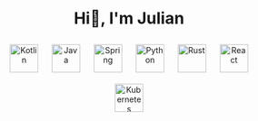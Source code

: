 <div align="center">
<h1>Hi👋, I'm Julian</h1>
</div>

<div align="center">
<img style="margin: 10px; height: 50px" src="https://profilinator.rishav.dev/skills-assets/kotlinlang-icon.svg" alt="Kotlin" height="50" />
<img style="margin: 10px; height: 50px" src="https://profilinator.rishav.dev/skills-assets/java-original-wordmark.svg" alt="Java" height="50" />
<img style="margin: 10px; height: 50px" src="https://profilinator.rishav.dev/skills-assets/springio-icon.svg" alt="Spring" height="50" />
<img style="margin: 10px; height: 50px" src="https://profilinator.rishav.dev/skills-assets/python-original.svg" alt="Python" height="50" />
<img style="margin: 10px; height: 50px" src="https://profilinator.rishav.dev/skills-assets/rust-plain.svg" alt="Rust" height="50" />  
<img style="margin: 10px; height: 50px" src="https://profilinator.rishav.dev/skills-assets/react-original-wordmark.svg" alt="React" height="50" />
<img style="margin: 10px; height: 50px" src="https://profilinator.rishav.dev/skills-assets/kubernetes-icon.svg" alt="Kubernetes" height="50" />

</div>  
